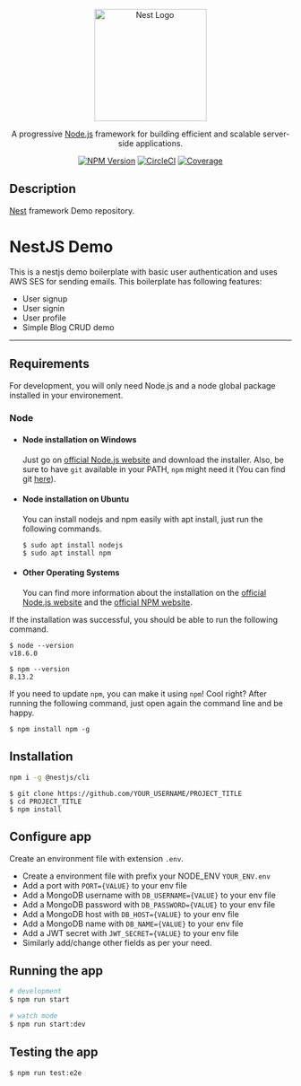 <p align="center">
  <a href="http://nestjs.com/" target="blank"><img src="https://nestjs.com/img/logo-small.svg" width="200" alt="Nest Logo" /></a>
</p>

[circleci-image]: https://img.shields.io/circleci/build/github/nestjs/nest/master?token=abc123def456
[circleci-url]: https://circleci.com/gh/nestjs/nest

  <p align="center">A progressive <a href="http://nodejs.org" target="_blank">Node.js</a> framework for building efficient and scalable server-side applications.</p>
    <p align="center">
<a href="https://www.npmjs.com/~nestjscore" target="_blank"><img src="https://img.shields.io/npm/v/@nestjs/core.svg" alt="NPM Version" /></a>
<a href="https://circleci.com/gh/nestjs/nest" target="_blank"><img src="https://img.shields.io/circleci/build/github/nestjs/nest/master" alt="CircleCI" /></a>
<a href="https://coveralls.io/github/nestjs/nest?branch=master" target="_blank"><img src="https://coveralls.io/repos/github/nestjs/nest/badge.svg?branch=master#9" alt="Coverage" /></a>
</p>
  <!--[![Backers on Open Collective](https://opencollective.com/nest/backers/badge.svg)](https://opencollective.com/nest#backer)
  [![Sponsors on Open Collective](https://opencollective.com/nest/sponsors/badge.svg)](https://opencollective.com/nest#sponsor)-->

## Description

[Nest](https://github.com/nestjs/nest) framework Demo repository.

# NestJS Demo
This is a nestjs demo boilerplate with basic user authentication and uses AWS SES for sending emails. This boilerplate has following features:
- User signup
- User signin
- User profile
- Simple Blog CRUD demo
---

## Requirements

For development, you will only need Node.js and a node global package installed in your environement.

### Node
- #### Node installation on Windows

  Just go on [official Node.js website](https://nodejs.org/) and download the installer.
Also, be sure to have `git` available in your PATH, `npm` might need it (You can find git [here](https://git-scm.com/)).

- #### Node installation on Ubuntu

  You can install nodejs and npm easily with apt install, just run the following commands.

      $ sudo apt install nodejs
      $ sudo apt install npm

- #### Other Operating Systems
  You can find more information about the installation on the [official Node.js website](https://nodejs.org/) and the [official NPM website](https://npmjs.org/).

If the installation was successful, you should be able to run the following command.

    $ node --version
    v18.6.0

    $ npm --version
    8.13.2

If you need to update `npm`, you can make it using `npm`! Cool right? After running the following command, just open again the command line and be happy.

    $ npm install npm -g

## Installation

```bash
npm i -g @nestjs/cli
```

    $ git clone https://github.com/YOUR_USERNAME/PROJECT_TITLE
    $ cd PROJECT_TITLE
    $ npm install

## Configure app

Create an environment file with extension ```.env```.

- Create a environment file with prefix your NODE_ENV  ```YOUR_ENV.env```
- Add a port with ```PORT={VALUE}``` to your env file
- Add a MongoDB username with ```DB_USERNAME={VALUE}``` to your env file
- Add a MongoDB password with ```DB_PASSWORD={VALUE}``` to your env file
- Add a MongoDB host with ```DB_HOST={VALUE}``` to your env file
- Add a MongoDB name with ```DB_NAME={VALUE}``` to your env file
- Add a JWT secret with ```JWT_SECRET={VALUE}``` to your env file
- Similarly add/change other fields as per your need.

## Running the app

```bash
# development
$ npm run start

# watch mode
$ npm run start:dev

```

## Testing the app

```bash
$ npm run test:e2e
```

